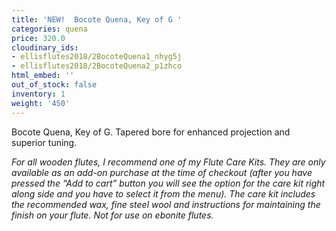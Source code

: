 ```yaml
---
title: 'NEW!  Bocote Quena, Key of G '
categories: quena
price: 320.0
cloudinary_ids:
- ellisflutes2018/2BocoteQuena1_nhyg5j
- ellisflutes2018/2BocoteQuena2_p1zhco
html_embed: ''
out_of_stock: false
inventory: 1
weight: '450'
---
```


Bocote Quena, Key of G. Tapered bore for enhanced projection and superior tuning.  

*For all wooden flutes, I recommend one of my Flute Care Kits.  They are only available as an add-on purchase at the time of checkout (after you have pressed the “Add to cart” button you will see the option for the care kit right along side and you have to select it from the menu). The care kit includes the recommended wax, fine steel wool and instructions for maintaining the finish on your flute.  Not for use on ebonite flutes.*